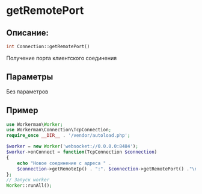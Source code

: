 # getRemotePort
## Описание:
```php
int Connection::getRemotePort()
```

Получение порта клиентского соединения

## Параметры

Без параметров

## Пример

```php
use Workerman\Worker;
use Workerman\Connection\TcpConnection;
require_once __DIR__ . '/vendor/autoload.php';

$worker = new Worker('websocket://0.0.0.0:8484');
$worker->onConnect = function(TcpConnection $connection)
{
    echo "Новое соединение с адреса " .
    $connection->getRemoteIp() . ":". $connection->getRemotePort() ."\n";
};
// Запуск worker
Worker::runAll();
```
